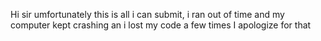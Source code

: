 Hi sir umfortunately this is all i can submit, i ran out of time and my computer kept crashing an i lost my code a few times
I apologize for that
